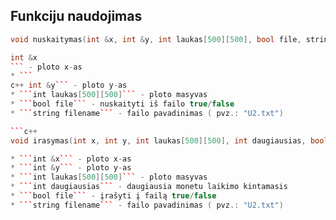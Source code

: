 ## Funkciju naudojimas

```c++
void nuskaitymas(int &x, int &y, int laukas[500][500], bool file, string filename)
```
```c++ 
int &x
``` - ploto x-as
* ``` 
c++ int &y``` - ploto y-as
* ```int laukas[500][500]``` - ploto masyvas
* ```bool file``` - nuskaityti iš failo true/false
* ```string filename``` - failo pavadinimas ( pvz.: "U2.txt")

```c++
void irasymas(int x, int y, int laukas[500][500], int daugiausias, bool file, string filename)```

* ```int &x``` - ploto x-as
* ```int &y``` - ploto y-as
* ```int laukas[500][500]``` - ploto masyvas
* ```int daugiausias``` - daugiausia monetu laikimo kintamasis
* ```bool file``` - įrašyti į failą true/false
* ```string filename``` - failo pavadinimas ( pvz.: "U2.txt")
